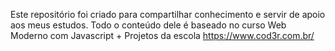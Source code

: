 Este repositório foi criado para compartilhar conhecimento e servir de apoio aos meus estudos. Todo o conteúdo dele é baseado no curso Web Moderno com Javascript + Projetos da escola https://www.cod3r.com.br/
